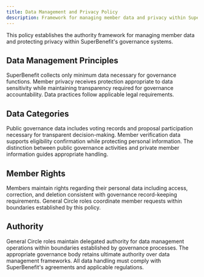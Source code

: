 ```yaml
---
title: Data Management and Privacy Policy
description: Framework for managing member data and privacy within SuperBenefit
---
```


This policy establishes the authority framework for managing member data and protecting privacy within SuperBenefit's governance systems.

## Data Management Principles

SuperBenefit collects only minimum data necessary for governance functions. Member privacy receives protection appropriate to data sensitivity while maintaining transparency required for governance accountability. Data practices follow applicable legal requirements.

## Data Categories

Public governance data includes voting records and proposal participation necessary for transparent decision-making. Member verification data supports eligibility confirmation while protecting personal information. The distinction between public governance activities and private member information guides appropriate handling.

## Member Rights

Members maintain rights regarding their personal data including access, correction, and deletion consistent with governance record-keeping requirements. General Circle roles coordinate member requests within boundaries established by this policy.

## Authority

General Circle roles maintain delegated authority for data management operations within boundaries established by governance processes. The appropriate governance body retains ultimate authority over data management frameworks. All data handling must comply with SuperBenefit's agreements and applicable regulations.